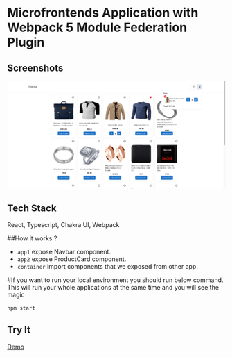 # Microfrontends Application with Webpack 5 Module Federation Plugin

## Screenshots

![App Screenshot](./app.png)

## Tech Stack

React, Typescript, Chakra UI, Webpack

##How it works ?

- `app1` expose Navbar component.
- `app2` expose ProductCard component.
- `container` import components that we exposed from other app.

#If you want to run your local environment you should run below command. This will run your whole applications at the same time and you will see the magic

```bash
npm start 
```

## Try It

[Demo](http://e-market-microfrontends.s3-website.eu-central-1.amazonaws.com)

